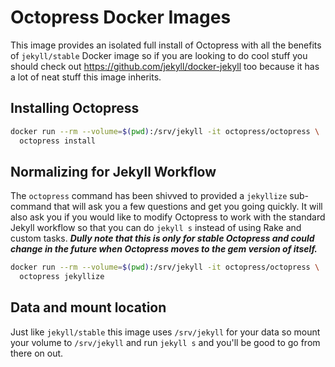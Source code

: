 # Octopress Docker Images

This image provides an isolated full install of Octopress with all the benefits
of `jekyll/stable` Docker image so if you are looking to do cool stuff you
should check out https://github.com/jekyll/docker-jekyll too because it has a
lot of neat stuff this image inherits.

## Installing Octopress

```sh
docker run --rm --volume=$(pwd):/srv/jekyll -it octopress/octopress \
  octopress install
```

## Normalizing for Jekyll Workflow

The `octopress` command has been shivved to provided a `jekyllize` sub-command
that will ask you a few questions and get you going quickly.  It will also ask
you if you would like to modify Octopress to work with the standard Jekyll
workflow so that you can do `jekyll s` instead of using Rake and custom tasks.
***Dully note that this is only for stable Octopress and could change in the
future when Octopress moves to the gem version of itself.***

```sh
docker run --rm --volume=$(pwd):/srv/jekyll -it octopress/octopress \
  octopress jekyllize
```


## Data and mount location

Just like `jekyll/stable` this image uses `/srv/jekyll` for your data so mount
your volume to `/srv/jekyll` and run `jekyll s` and you'll be good to go from
there on out.
